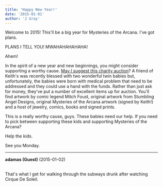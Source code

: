 ```yaml
---
title: 'Happy New Year!'
date: '2015-01-01'
author: 'J Gray'
---
```


<p>Welcome to 2015! This'll be a big year for Mysteries of the Arcana. I've got plans.</p><p>PLANS I TELL YOU! MWAHAHAHAHAHA!</p><p>Ahem!</p><p>In the spirit of a new year and new beginnings, you might consider supporting a worthy cause. <a href="http://malcolmandkaylee.eflea.ca/" target="_blank">May I suggest this charity auction</a>? A friend of Keith's was recently blessed with two wonderful twin babies but, unfortunately, the babies were born with medical problem that need to be addressed and they could use a hand with the funds. Rather than just ask for money, they've put a number of excellent items up for auction. You'll find artwork by comic legend Mitch Foust, original artwork from Stumbling Angel Designs, original Mysteries of the Arcana artwork (signed by Keith!) and a host of jewelry, comics, books and signed prints.</p><p>This is a really worthy cause, guys. These babies need our help. If you need to pick between supporting these kids and supporting Mysteries of the Arcana?</p><p>Help the kids.</p><p>See you Monday.</p>

---
**adamas (Guest)** (2015-01-02)

<br> That's what I get for walking through the subways drunk after watching Cirque De Soleil. <br>

